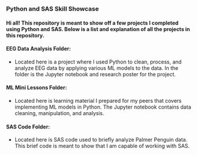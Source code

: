 ### Python and SAS Skill Showcase


#### Hi all! This repository is meant to show off a few projects I completed using Python and SAS. Below is a list and explanation of all the projects in this repository.

#### EEG Data Analysis Folder: 
- Located here is a project where I used Python to clean, process, and analyze EEG data by applying various ML models to the data. In the folder is the Jupyter notebook and research poster for the project. 

#### ML Mini Lessons Folder:
- Located here is learning material I prepared for my peers that covers implementing ML models in Python. The Jupyter notebook contains data cleaning, manipulation, and analysis.

#### SAS Code Folder: 
- Located here is SAS code used to briefly analyze Palmer Penguin data. This brief code is meant to show that I am capable of working with SAS. 
